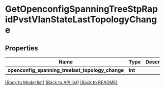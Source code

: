 # GetOpenconfigSpanningTreeStpRapidPvstVlanStateLastTopologyChange

## Properties
Name | Type | Description | Notes
------------ | ------------- | ------------- | -------------
**openconfig_spanning_treelast_topology_change** | **int** |  | [optional] 

[[Back to Model list]](../README.md#documentation-for-models) [[Back to API list]](../README.md#documentation-for-api-endpoints) [[Back to README]](../README.md)



